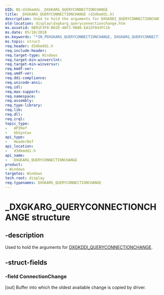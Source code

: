 ```yaml
---
UID: NS:d3dkmddi._DXGKARG_QUERYCONNECTIONCHANGE
title: _DXGKARG_QUERYCONNECTIONCHANGE (d3dkmddi.h)
description: Used to hold the arguments for DXGKDDI_QUERYCONNECTIONCHANGE.
old-location: display\dxgkarg_queryconnectionchange.htm
ms.assetid: 6B91F3F0-B02D-46F3-9086-EA32F043FC16
ms.date: 05/10/2018
ms.keywords: "*IN_PDXGKARG_QUERYCONNECTIONCHANGE, DXGKARG_QUERYCONNECTIONCHANGE, DXGKARG_QUERYCONNECTIONCHANGE structure [Display Devices], _DXGKARG_QUERYCONNECTIONCHANGE, d3dkmddi/DXGKARG_QUERYCONNECTIONCHANGE, display.dxgkarg_queryconnectionchange"
ms.topic: struct
req.header: d3dkmddi.h
req.include-header: 
req.target-type: Windows
req.target-min-winverclnt: 
req.target-min-winversvr: 
req.kmdf-ver: 
req.umdf-ver: 
req.ddi-compliance: 
req.unicode-ansi: 
req.idl: 
req.max-support: 
req.namespace: 
req.assembly: 
req.type-library: 
req.lib: 
req.dll: 
req.irql: 
topic_type:
-	APIRef
-	kbSyntax
api_type:
-	HeaderDef
api_location:
-	d3dkmddi.h
api_name:
-	DXGKARG_QUERYCONNECTIONCHANGE
product:
- Windows
targetos: Windows
tech.root: display
req.typenames: DXGKARG_QUERYCONNECTIONCHANGE
---
```


# _DXGKARG_QUERYCONNECTIONCHANGE structure


## -description


Used to hold the arguments for <a href="https://msdn.microsoft.com/8C09B692-3439-4ACD-942D-F7A107E2B4DA">DXGKDDI_QUERYCONNECTIONCHANGE</a>.


## -struct-fields




### -field ConnectionChange

[out] Buffer into which the oldest available change is copied by driver.

